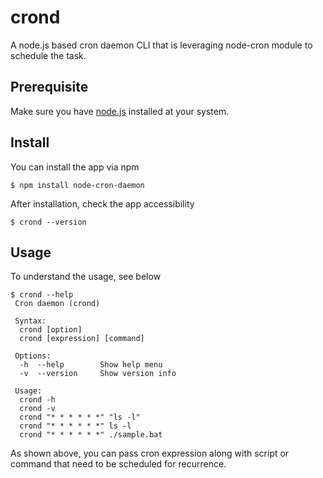 # crond
A node.js based cron daemon CLI that is leveraging node-cron module to schedule the task. 

## Prerequisite

Make sure you have [node.js](https://nodejs.org/) installed at your system.

## Install

You can install the app via npm

```
$ npm install node-cron-daemon
```

After installation, check the app accessibility

```
$ crond --version
```

## Usage

To understand the usage, see below

```
$ crond --help 
 Cron daemon (crond)

 Syntax:
  crond [option]
  crond [expression] [command]

 Options:
  -h  --help        Show help menu
  -v  --version     Show version info

 Usage:
  crond -h
  crond -v
  crond "* * * * * *" "ls -l"
  crond "* * * * * *" ls -l
  crond "* * * * * *" ./sample.bat
```

As shown above, you can pass cron expression along with script or command that need to be scheduled for recurrence.